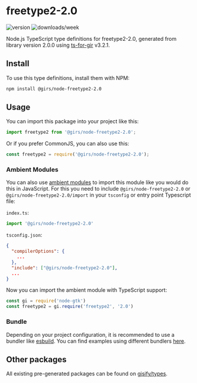 
# freetype2-2.0

![version](https://img.shields.io/npm/v/@girs/node-freetype2-2.0)
![downloads/week](https://img.shields.io/npm/dw/@girs/node-freetype2-2.0)


Node.js TypeScript type definitions for freetype2-2.0, generated from library version 2.0.0 using [ts-for-gir](https://github.com/gjsify/ts-for-gir) v3.2.1.


## Install

To use this type definitions, install them with NPM:
```bash
npm install @girs/node-freetype2-2.0
```

## Usage

You can import this package into your project like this:
```ts
import freetype2 from '@girs/node-freetype2-2.0';
```

Or if you prefer CommonJS, you can also use this:
```ts
const freetype2 = require('@girs/node-freetype2-2.0');
```

### Ambient Modules

You can also use [ambient modules](https://github.com/gjsify/ts-for-gir/tree/main/packages/cli#ambient-modules) to import this module like you would do this in JavaScript.
For this you need to include `@girs/node-freetype2-2.0` or `@girs/node-freetype2-2.0/import` in your `tsconfig` or entry point Typescript file:

`index.ts`:
```ts
import '@girs/node-freetype2-2.0'
```

`tsconfig.json`:
```json
{
  "compilerOptions": {
    ...
  },
  "include": ["@girs/node-freetype2-2.0"],
  ...
}
```

Now you can import the ambient module with TypeScript support: 

```ts
const gi = require('node-gtk')
const freetype2 = gi.require('freetype2', '2.0')
```


### Bundle

Depending on your project configuration, it is recommended to use a bundler like [esbuild](https://esbuild.github.io/). You can find examples using different bundlers [here](https://github.com/gjsify/ts-for-gir/tree/main/examples).

## Other packages

All existing pre-generated packages can be found on [gjsify/types](https://github.com/gjsify/types).

